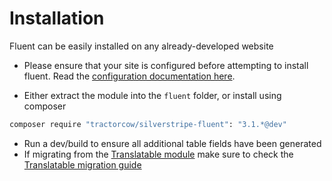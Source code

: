 # Installation

Fluent can be easily installed on any already-developed website

 * Please ensure that your site is configured before attempting to install fluent.
   Read the [configuration documentation here](configuration.md).

 * Either extract the module into the `fluent` folder, or install using composer

```bash
composer require "tractorcow/silverstripe-fluent": "3.1.*@dev"
```

 * Run a dev/build to ensure all additional table fields have been generated
 * If migrating from the [Translatable module](https://github.com/silverstripe/silverstripe-translatable) make
   sure to check the [Translatable migration guide](translatable.md)